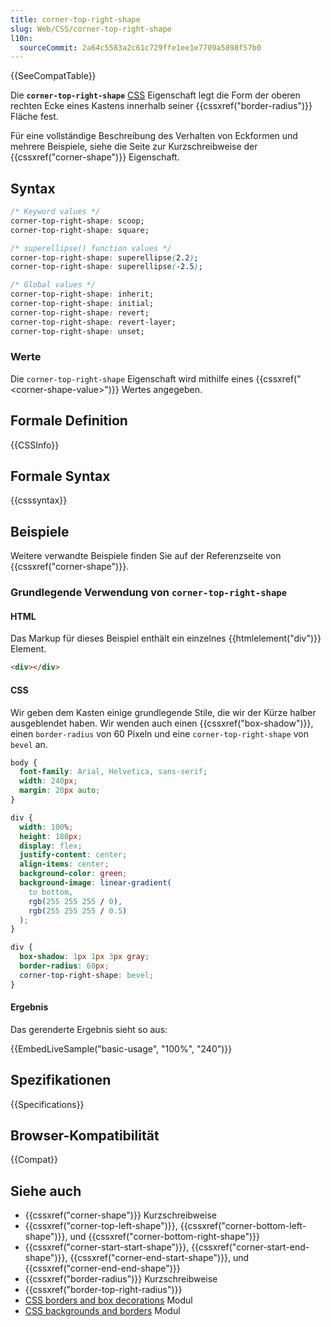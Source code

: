 ```yaml
---
title: corner-top-right-shape
slug: Web/CSS/corner-top-right-shape
l10n:
  sourceCommit: 2a64c5583a2c61c729ffe1ee1e7709a5898f57b0
---
```


{{SeeCompatTable}}

Die **`corner-top-right-shape`** [CSS](/de/docs/Web/CSS) Eigenschaft legt die Form der oberen rechten Ecke eines Kastens innerhalb seiner {{cssxref("border-radius")}} Fläche fest.

Für eine vollständige Beschreibung des Verhalten von Eckformen und mehrere Beispiele, siehe die Seite zur Kurzschreibweise der {{cssxref("corner-shape")}} Eigenschaft.

## Syntax

```css
/* Keyword values */
corner-top-right-shape: scoop;
corner-top-right-shape: square;

/* superellipse() function values */
corner-top-right-shape: superellipse(2.2);
corner-top-right-shape: superellipse(-2.5);

/* Global values */
corner-top-right-shape: inherit;
corner-top-right-shape: initial;
corner-top-right-shape: revert;
corner-top-right-shape: revert-layer;
corner-top-right-shape: unset;
```

### Werte

Die `corner-top-right-shape` Eigenschaft wird mithilfe eines {{cssxref("&lt;corner-shape-value>")}} Wertes angegeben.

## Formale Definition

{{CSSInfo}}

## Formale Syntax

{{csssyntax}}

## Beispiele

Weitere verwandte Beispiele finden Sie auf der Referenzseite von {{cssxref("corner-shape")}}.

### Grundlegende Verwendung von `corner-top-right-shape`

#### HTML

Das Markup für dieses Beispiel enthält ein einzelnes {{htmlelement("div")}} Element.

```html live-sample___basic-usage
<div></div>
```

#### CSS

Wir geben dem Kasten einige grundlegende Stile, die wir der Kürze halber ausgeblendet haben. Wir wenden auch einen {{cssxref("box-shadow")}}, einen `border-radius` von 60 Pixeln und eine `corner-top-right-shape` von `bevel` an.

```css hidden live-sample___basic-usage
body {
  font-family: Arial, Helvetica, sans-serif;
  width: 240px;
  margin: 20px auto;
}

div {
  width: 100%;
  height: 180px;
  display: flex;
  justify-content: center;
  align-items: center;
  background-color: green;
  background-image: linear-gradient(
    to bottom,
    rgb(255 255 255 / 0),
    rgb(255 255 255 / 0.5)
  );
}
```

```css live-sample___basic-usage
div {
  box-shadow: 1px 1px 3px gray;
  border-radius: 60px;
  corner-top-right-shape: bevel;
}
```

#### Ergebnis

Das gerenderte Ergebnis sieht so aus:

{{EmbedLiveSample("basic-usage", "100%", "240")}}

## Spezifikationen

{{Specifications}}

## Browser-Kompatibilität

{{Compat}}

## Siehe auch

- {{cssxref("corner-shape")}} Kurzschreibweise
- {{cssxref("corner-top-left-shape")}}, {{cssxref("corner-bottom-left-shape")}}, und {{cssxref("corner-bottom-right-shape")}}
- {{cssxref("corner-start-start-shape")}}, {{cssxref("corner-start-end-shape")}}, {{cssxref("corner-end-start-shape")}}, und {{cssxref("corner-end-end-shape")}}
- {{cssxref("border-radius")}} Kurzschreibweise
- {{cssxref("border-top-right-radius")}}
- [CSS borders and box decorations](/de/docs/Web/CSS/CSS_borders_and_box_decorations) Modul
- [CSS backgrounds and borders](/de/docs/Web/CSS/CSS_backgrounds_and_borders) Modul
